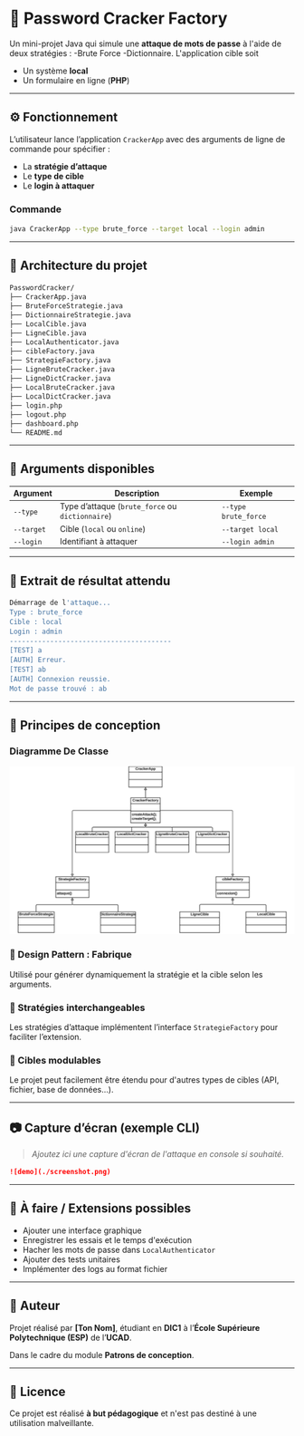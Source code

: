 # 🔐 Password Cracker Factory

Un mini-projet Java qui simule une **attaque de mots de passe** à l'aide de deux stratégies : 
-Brute Force 
-Dictionnaire. 
L'application cible soit 
- Un système **local**
- Un formulaire en ligne (**PHP**)

---

## ⚙️ Fonctionnement

L’utilisateur lance l’application `CrackerApp` avec des arguments de ligne de commande pour spécifier :
- La **stratégie d’attaque**
- Le **type de cible**
- Le **login à attaquer**

### Commande

```bash
java CrackerApp --type brute_force --target local --login admin
```

---

## 📂 Architecture du projet

```
PasswordCracker/
├── CrackerApp.java
├── BruteForceStrategie.java
├── DictionnaireStrategie.java
├── LocalCible.java
├── LigneCible.java
├── LocalAuthenticator.java
├── cibleFactory.java
├── StrategieFactory.java
├── LigneBruteCracker.java
├── LigneDictCracker.java
├── LocalBruteCracker.java
├── LocalDictCracker.java
├── login.php
├── logout.php
├── dashboard.php
└── README.md
```

---

## 🔧 Arguments disponibles

| Argument        | Description                                           | Exemple             |
|-----------------|-------------------------------------------------------|---------------------|
| `--type`        | Type d’attaque (`brute_force` ou `dictionnaire`)      | `--type brute_force`|
| `--target`      | Cible (`local` ou `online`)                           | `--target local`    |
| `--login`       | Identifiant à attaquer                                | `--login admin`     |

---

## 📌 Extrait de résultat attendu

```bash
Démarrage de l'attaque...
Type : brute_force
Cible : local
Login : admin
----------------------------------------
[TEST] a
[AUTH] Erreur.
[TEST] ab
[AUTH] Connexion reussie.
Mot de passe trouvé : ab
```

---

## 🧱 Principes de conception

### Diagramme De Classe
![Diagramme UML](captures/image.png)

### 🧪 Design Pattern : Fabrique

Utilisé pour générer dynamiquement la stratégie et la cible selon les arguments.

### 🔄 Stratégies interchangeables

Les stratégies d’attaque implémentent l’interface `StrategieFactory` pour faciliter l’extension.

### 🎯 Cibles modulables

Le projet peut facilement être étendu pour d'autres types de cibles (API, fichier, base de données...).

---

## 📷 Capture d’écran (exemple CLI)

> _Ajoutez ici une capture d'écran de l'attaque en console si souhaité._

```markdown
![demo](./screenshot.png)
```

---

## 📝 À faire / Extensions possibles

- Ajouter une interface graphique
- Enregistrer les essais et le temps d'exécution
- Hacher les mots de passe dans `LocalAuthenticator`
- Ajouter des tests unitaires
- Implémenter des logs au format fichier

---

## 👤 Auteur

Projet réalisé par **[Ton Nom]**, étudiant en **DIC1** à l’**École Supérieure Polytechnique (ESP)** de l’**UCAD**.

Dans le cadre du module **Patrons de conception**.

---

## 📄 Licence

Ce projet est réalisé **à but pédagogique** et n'est pas destiné à une utilisation malveillante.